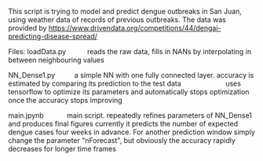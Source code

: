 This script is trying to model and predict dengue outbreaks in San Juan, using weather data of records of previous outbreaks. 
The data was provided by https://www.drivendata.org/competitions/44/dengai-predicting-disease-spread/

Files:
loadData.py           reads the raw data, fills in NANs by interpolating in between neighbouring values

NN_Dense1.py          a simple NN with one fully connected layer. 
                      accuracy is estimated by comparing its prediction to the test data
                      uses tensorflow to optimize its parameters and automatically stops optimization 
                      once the accuracy stops improving

main.jpynb            main script. repeatedly refines parameters of NN_Dense1 and produces final figures
                      currently it predicts the number of expected dengue cases four weeks in advance. For another prediction
                      window simply change the parameter "nForecast", but obviously the accuracy rapidly decreases for longer time
                      frames
